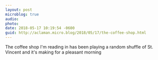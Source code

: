 ```yaml
---
layout: post
microblog: true
audio: 
photo: 
date: 2018-05-17 10:19:54 -0600
guid: http://aclaman.micro.blog/2018/05/17/the-coffee-shop.html
---
```

The coffee shop I'm reading in has been playing a random shuffle of St. Vincent and it's making for a pleasant morning

